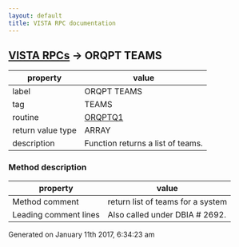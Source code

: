 ```yaml
---
layout: default
title: VISTA RPC documentation
---
```




## [VISTA RPCs](TableOfContent.md) &#8594; ORQPT TEAMS 

 property | value 
--- | --- 
 label | ORQPT TEAMS
 tag | TEAMS
 routine | [ORQPTQ1](http://code.osehra.org/dox/Routine_ORQPTQ1_source.html)
 return value type | ARRAY
 description | Function returns a list of teams.


### Method description

 property | value 
--- | --- 
 Method comment | return list of teams for a system
 Leading comment lines | Also called under DBIA # 2692.




Generated on January 11th 2017, 6:34:23 am